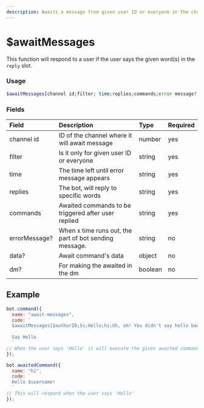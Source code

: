 ```yaml
---
description: Awaits a message from given user ID or everyone in the channel.
---
```


# $awaitMessages

This function will respond to a user if the user says the given word(s) in the `reply` slot.

### Usage

```php
$awaitMessages[channel id;filter; time;replies;commands;error message?;awaited data?;dm?]
```

### Fields

| Field | Description | Type | Required |
| :--- | :--- | :--- | :--- |
| channel id | ID of the channel where it will await message | number | yes |
| filter | Is it only for given user ID or everyone | string | yes |
| time | The time left until error message appears | string | yes |
| replies | The bot, will reply to specific words | string | yes |
| commands | Awaited commands to be triggered after user replied | string | yes |
| errorMessage? | When x time runs out, the part of bot sending message. | string | no |
| data? | Await command's data | object | no |
| dm? | For making the awaited in the dm | boolean | no |


## Example

```javascript
bot.command({
  name: "await-messages",
  code: `
  $awaitMessages[$authorID;5s;Hello;hi;Uh, oh! You didn't say hello back to me...] 
  
  Say Hello
  `
// When the user says 'Hello' it will execute the given awaited command name
});

bot.awaitedCommand({
  name: "hi",
  code: `
  Hello $username!
  `
// This will respond when the user says 'Hello'
});
```
